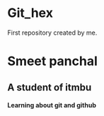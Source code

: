# Git_hex
First repository created by me.

# Smeet panchal
## A student of itmbu

#### Learning about git and github
